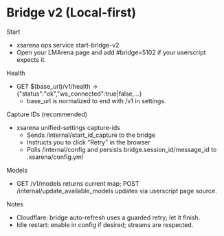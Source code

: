 # Bridge v2 (Local-first)

Start
- xsarena ops service start-bridge-v2
- Open your LMArena page and add #bridge=5102 if your userscript expects it.

Health
- GET $(base_url)/v1/health → {"status":"ok","ws_connected":true|false,...}
  - base_url is normalized to end with /v1 in settings.

Capture IDs (recommended)
- xsarena unified-settings capture-ids
  - Sends /internal/start_id_capture to the bridge
  - Instructs you to click "Retry" in the browser
  - Polls /internal/config and persists bridge.session_id/message_id to .xsarena/config.yml

Models
- GET /v1/models returns current map; POST /internal/update_available_models updates via userscript page source.

Notes
- Cloudflare: bridge auto-refresh uses a guarded retry; let it finish.
- Idle restart: enable in config if desired; streams are respected.